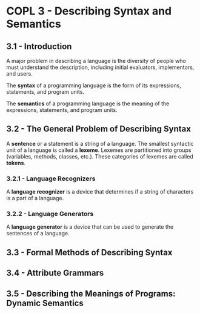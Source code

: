 # COPL 3 - Describing Syntax and Semantics

## 3.1 - Introduction

A major problem in describing a language is the diversity of people who must understand the description, including initial evaluators, implementors, and users.

The **syntax** of a programming language is the form of its expressions, statements, and program units.

The **semantics** of a programming language is the meaning of the expressions, statements, and program units.

## 3.2 - The General Problem of Describing Syntax

A **sentence** or a statement is a string of a language. The smallest syntactic unit of a language is called a **lexeme**. Lexemes are partitioned into groups (variables, methods, classes, etc.). These categories of lexemes are called **tokens**.

### 3.2.1 - Language Recognizers

A **language recognizer** is a device that determines if a string of characters is a part of a language. 

### 3.2.2 - Language Generators

A **language generator** is a device that can be used to generate the sentences of a language.

## 3.3 - Formal Methods of Describing Syntax



## 3.4 - Attribute Grammars



## 3.5 - Describing the Meanings of Programs: Dynamic Semantics


